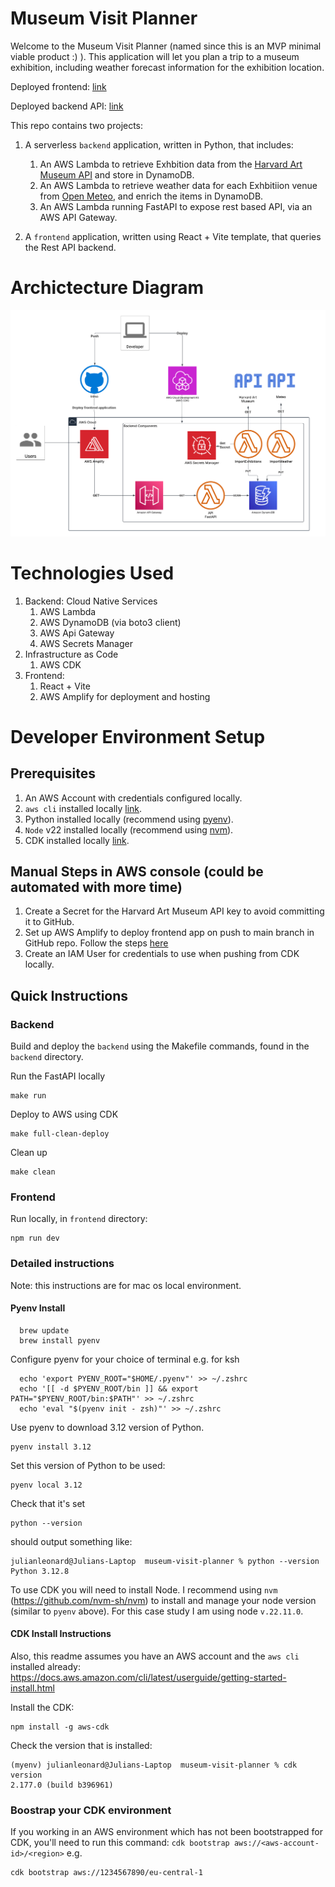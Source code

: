 # Museum Visit Planner

Welcome to the Museum Visit Planner (named since this is an MVP minimal viable product :) ).   This application will let you plan a trip to a museum exhibition, including weather forecast information for the exhibition location.

Deployed frontend: [link](https://main.d1e551jiip3ocv.amplifyapp.com/)

Deployed backend API: [link](https://onunlky5ka.execute-api.eu-central-1.amazonaws.com/prod/exhibitions)

This repo contains two projects:

1. A serverless `backend` application, written in Python, that includes:
      1. An AWS Lambda to retrieve Exhbition data from the [Harvard Art Museum API](https://api.harvardartmuseums.org/") and store in DynamoDB.
      2. An AWS Lambda to retrieve weather data for each Exhbitiion venue from [Open Meteo](https://open-meteo.com/), and enrich the items in DynamoDB.
      3. An AWS Lambda running FastAPI to expose rest based API, via an AWS API Gateway.

2. A `frontend` application, written using React + Vite template, that queries the Rest API backend.

# Archictecture Diagram
![Architecture Diagram](/MVP.png)


# Technologies Used

1. Backend: Cloud Native Services
    1. AWS Lambda
    2. AWS DynamoDB (via boto3 client)
    3. AWS Api Gateway
    4. AWS Secrets Manager
2. Infrastructure as Code
    1. AWS CDK
3. Frontend:
    1. React + Vite
    2. AWS Amplify for deployment and hosting

# Developer Environment Setup

## Prerequisites
1. An AWS Account with credentials configured locally.
2. `aws cli` installed locally [link](https://docs.aws.amazon.com/cli/latest/userguide/getting-started-install.html).
3. Python installed locally (recommend using [pyenv](https://github.com/pyenv/)).
3. `Node` v22 installed locally (recommend using [nvm](https://github.com/nvm-sh/nvm)).
4. CDK installed locally [link](https://docs.aws.amazon.com/cdk/v2/guide/getting_started.html).


## Manual Steps in AWS console (could be automated with more time)
1. Create a Secret for the Harvard Art Museum API key to avoid committing it to GitHub.
2. Set up AWS Amplify to deploy frontend app on push to main branch in GitHub repo. Follow the steps [here](https://aws.amazon.com/getting-started/hands-on/build-react-app-amplify-graphql/module-one/)
3. Create an IAM User for credentials to use when pushing from CDK locally.

## Quick Instructions

### Backend
Build and deploy the `backend` using the Makefile commands, found in the `backend` directory.

Run the FastAPI locally
```
make run
```

Deploy to AWS using CDK
```
make full-clean-deploy
```

Clean up
``` 
make clean
```

### Frontend

Run locally, in `frontend` directory:
```
npm run dev
```

### Detailed instructions


Note: this instructions are for mac os local environment.

#### Pyenv Install
```
  brew update
  brew install pyenv
```
Configure pyenv for your choice of terminal 
e.g. for ksh
```
  echo 'export PYENV_ROOT="$HOME/.pyenv"' >> ~/.zshrc
  echo '[[ -d $PYENV_ROOT/bin ]] && export PATH="$PYENV_ROOT/bin:$PATH"' >> ~/.zshrc
  echo 'eval "$(pyenv init - zsh)"' >> ~/.zshrc
```


Use pyenv to download 3.12 version of Python.
```
pyenv install 3.12
``` 

Set this version of Python to be used:
```
pyenv local 3.12
```

Check that it's set
```
python --version
```
should output something like:
```
julianleonard@Julians-Laptop  museum-visit-planner % python --version
Python 3.12.8
```

To use CDK you will need to install Node.  I recommend using `nvm` (https://github.com/nvm-sh/nvm) to install and manage your node version (similar to `pyenv` above).  For this case study I am using node `v.22.11.0`.

#### CDK Install Instructions
Also, this readme assumes you have an AWS account and the `aws cli` installed already: https://docs.aws.amazon.com/cli/latest/userguide/getting-started-install.html

Install the CDK:
```
npm install -g aws-cdk
```
Check the version that is installed:
```
(myenv) julianleonard@Julians-Laptop  museum-visit-planner % cdk version
2.177.0 (build b396961)
```

### Boostrap your CDK environment

If you working in an AWS environment which has not been bootstrapped for CDK, you'll need to run this command: `cdk bootstrap aws://<aws-account-id>/<region>` e.g.
```
cdk bootstrap aws://1234567890/eu-central-1
```